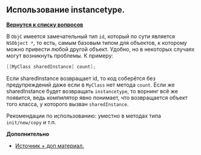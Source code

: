 ## Использование instancetype.

[**Вернутся к списку вопросов**](https://github.com/Torlopov-Andrey/hh_interview_ios/blob/master/readme.md)

В `ObjC` имеется замечательный тип `id`, который по сути является `NSObject *`, то есть, самым базовым типом для объектов, к которому можно привести любой другой объект. Удобно, но в некоторых случаях могут возникнуть проблемы. К примеру:

```Objective-C
[[MyClass sharedInstance] count];
```

Если sharedInstance возвращает id, то код соберётся без предупреждений даже если в `MyClass` нет метода `count`. Если же sharedInstance будет возвращать `instancetype`, то ворнинг всё же появится, ведь компилятор явно понимает, что возвращается объект того класса, у которого вызван `sharedInstance`.

Рекомендации по использованию: уместно в методах типа `init/new/copy` и т.п.

**Дополнительно**
* [Источник + доп материал.](https://habrahabr.ru/company/mailru/blog/210672/)
